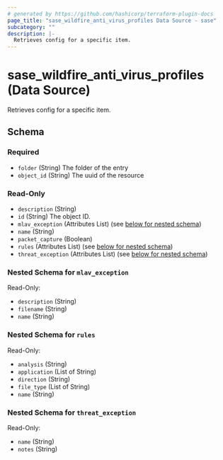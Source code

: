 ```yaml
---
# generated by https://github.com/hashicorp/terraform-plugin-docs
page_title: "sase_wildfire_anti_virus_profiles Data Source - sase"
subcategory: ""
description: |-
  Retrieves config for a specific item.
---
```


# sase_wildfire_anti_virus_profiles (Data Source)

Retrieves config for a specific item.



<!-- schema generated by tfplugindocs -->
## Schema

### Required

- `folder` (String) The folder of the entry
- `object_id` (String) The uuid of the resource

### Read-Only

- `description` (String)
- `id` (String) The object ID.
- `mlav_exception` (Attributes List) (see [below for nested schema](#nestedatt--mlav_exception))
- `name` (String)
- `packet_capture` (Boolean)
- `rules` (Attributes List) (see [below for nested schema](#nestedatt--rules))
- `threat_exception` (Attributes List) (see [below for nested schema](#nestedatt--threat_exception))

<a id="nestedatt--mlav_exception"></a>
### Nested Schema for `mlav_exception`

Read-Only:

- `description` (String)
- `filename` (String)
- `name` (String)


<a id="nestedatt--rules"></a>
### Nested Schema for `rules`

Read-Only:

- `analysis` (String)
- `application` (List of String)
- `direction` (String)
- `file_type` (List of String)
- `name` (String)


<a id="nestedatt--threat_exception"></a>
### Nested Schema for `threat_exception`

Read-Only:

- `name` (String)
- `notes` (String)


